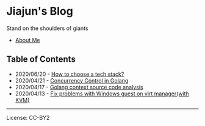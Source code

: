 # Jiajun's Blog

Stand on the shoulders of giants

- [About Me](https://blog.jiajunhuang.com/aboutme)

## Table of Contents

- 2020/06/20 - [How to choose a tech stack?](https://blog.jiajunhuang.com/articles/2020_06_20-choose_tech_stack.md.html)
- 2020/04/21 - [Concurrency Control in Golang](https://blog.jiajunhuang.com/articles/2020_04_21-golang_concurrency.md.html)
- 2020/04/17 - [Golang context source code analysis](https://blog.jiajunhuang.com/articles/2020_04_17-context.md.html)
- 2020/04/13 - [Fix problems with Windows guest on virt manager(with KVM)](https://blog.jiajunhuang.com/articles/2020_04_13-kvm_faq.md.html)



--------------------------------------------

License: CC-BY2

